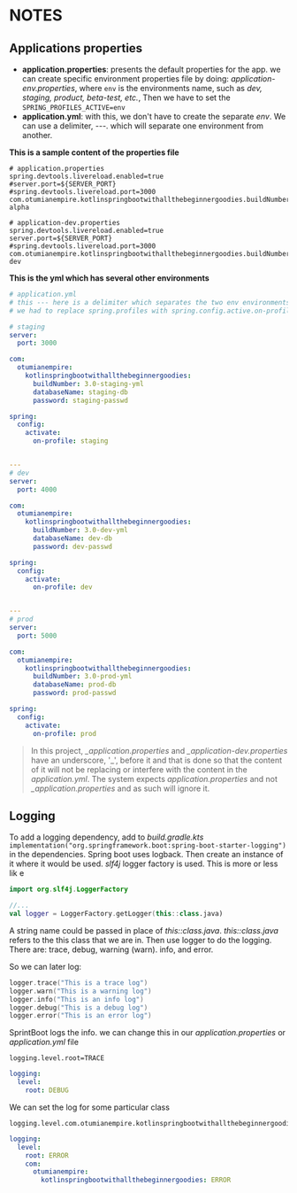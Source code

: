# NOTES

## Applications properties

- **application.properties**: presents the default properties for the app. we can create specific environment properties
  file by doing: *application-env.properties*, where `env` is the environments name, such as *dev, staging, product,
  beta-test, etc.*, Then we have to set the `SPRING_PROFILES_ACTIVE=env`
- **application.yml**: with this, we don't have to create the separate *env*. We can use a delimiter, *---*. which will
  separate one environment from another.

**This is a sample content of the properties file**

```properties
# application.properties
spring.devtools.livereload.enabled=true
#server.port=${SERVER_PORT}
#spring.devtools.livereload.port=3000
com.otumianempire.kotlinspringbootwithallthebeginnergoodies.buildNumber=1.1-alpha
```

```properties
# application-dev.properties
spring.devtools.livereload.enabled=true
server.port=${SERVER_PORT}
#spring.devtools.livereload.port=3000
com.otumianempire.kotlinspringbootwithallthebeginnergoodies.buildNumber=1.1-dev
```

**This is the yml which has several other environments**

```yml
# application.yml
# this --- here is a delimiter which separates the two env environments
# we had to replace spring.profiles with spring.config.active.on-profile

# staging
server:
  port: 3000

com:
  otumianempire:
    kotlinspringbootwithallthebeginnergoodies:
      buildNumber: 3.0-staging-yml
      databaseName: staging-db
      password: staging-passwd

spring:
  config:
    activate:
      on-profile: staging


---
# dev
server:
  port: 4000

com:
  otumianempire:
    kotlinspringbootwithallthebeginnergoodies:
      buildNumber: 3.0-dev-yml
      databaseName: dev-db
      password: dev-passwd

spring:
  config:
    activate:
      on-profile: dev


---
# prod
server:
  port: 5000

com:
  otumianempire:
    kotlinspringbootwithallthebeginnergoodies:
      buildNumber: 3.0-prod-yml
      databaseName: prod-db
      password: prod-passwd

spring:
  config:
    activate:
      on-profile: prod
```

> In this project, *_application.properties* and *_application-dev.properties* have an underscore, '_', before it and
> that is done so that the content of it will not be replacing or interfere with the content in the *application.yml*.
> The
> system expects *application.properties* and not *_application.properties* and as such will ignore it.

## Logging

To add a logging dependency, add to
*build.gradle.kts* `implementation("org.springframework.boot:spring-boot-starter-logging")` in the dependencies. Spring
boot uses logback. Then create an instance of it where it would be used. *slf4j* logger factory is used.
This is more or less lik e

```kt
import org.slf4j.LoggerFactory

//...
val logger = LoggerFactory.getLogger(this::class.java)
```

A string name could be passed in place of *this::class.java*. *this::class.java* refers to the this class that we are
in. Then use logger to do the logging. There are: trace, debug, warning (warn). info, and error.

So we can later log:

```kt
logger.trace("This is a trace log")
logger.warn("This is a warning log")
logger.info("This is an info log")
logger.debug("This is a debug log")
logger.error("This is an error log")
```

SprintBoot logs the info. we can change this in our *application.properties* or *application.yml* file

```properties
logging.level.root=TRACE
```

```yml
logging:
  level:
    root: DEBUG
```

We can set the log for some particular class

```properties
logging.level.com.otumianempire.kotlinspringbootwithallthebeginnergoodies=INFO
```

```yml
logging:
  level:
    root: ERROR
    com:
      otumianempire:
        kotlinspringbootwithallthebeginnergoodies: ERROR
```
